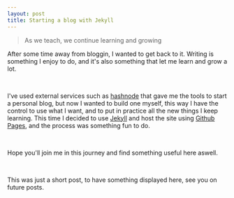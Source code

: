 ```yaml
---
layout: post
title: Starting a blog with Jekyll
---
```


> As we teach, we continue learning and growing

After some time away from bloggin, I wanted to get back to it. Writing is something I enjoy to do, and it's also something that let me learn and grow a lot. 

<br>

I've used external services such as [hashnode](https://hashnode.com/) that gave me the tools to start a personal blog, but now I wanted to build one myself, this way I have the control to use what I want, and to put in practice all the new things I keep learning. This time I decided to use [Jekyll](https://jekyllrb.com/) and host the site using [Github Pages](https://pages.github.com/), and the process was something fun to do.

<br>

Hope you'll join me in this journey and find something useful here aswell.

<br>

This was just a short post, to have something displayed here, see you on future posts.
